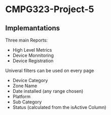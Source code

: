 # CMPG323-Project-5
## Implemantations


Three main Reports:
- High Level Metrics
- Device Monnitoring
- Device Registration

Univeral filters can be used on every page
- Device Category
- Zone Name
- Date installed (any range chosen)
- Platform
- Sub Category
- Status (calculated from the isActive Column)
